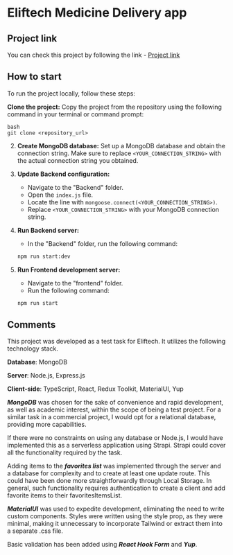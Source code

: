 # Eliftech Medicine Delivery app
## Project link
You can check this project by following the link - [Project link](https://eliftec-mdedicine-delivery-app-frontend.vercel.app/)

## How to start
To run the project locally, follow these steps:

**Clone the project:** Copy the project from the repository using the following command in your terminal or command prompt:

    bash
    git clone <repository_url>

2. **Create MongoDB database:** Set up a MongoDB database and obtain the connection string. Make sure to replace `<YOUR_CONNECTION_STRING>` with the actual connection string you obtained.

3. **Update Backend configuration:**
    - Navigate to the "Backend" folder.
    - Open the `index.js` file.
    - Locate the line with `mongoose.connect(<YOUR_CONNECTION_STRING>)`.
    - Replace `<YOUR_CONNECTION_STRING>` with your MongoDB connection string.

4. **Run Backend server:**
    - In the "Backend" folder, run the following command:

    ```bash
    npm run start:dev
    ```

5. **Run Frontend development server:**
    - Navigate to the "frontend" folder.
    - Run the following command:

    ```bash
    npm run start
    ```
## Сomments
This project was developed as a test task for Eliftech. It utilizes the following technology stack.

**Database**: MongoDB

**Server**: Node.js, Express.js

**Client-side**: TypeScript, React, Redux Toolkit, MaterialUI, Yup

**_MongoDB_** was chosen for the sake of convenience and rapid development, as well as academic interest, within the scope of being a test project. For a similar task in a commercial project, I would opt for a relational database, providing more capabilities.

If there were no constraints on using any database or Node.js, I would have implemented this as a serverless application using Strapi. Strapi could cover all the functionality required by the task.

Adding items to the **_favorites list_** was implemented through the server and a database for complexity and to create at least one update route. This could have been done more straightforwardly through Local Storage. In general, such functionality requires authentication to create a client and add favorite items to their favoritesItemsList.

**_MaterialUI_** was used to expedite development, eliminating the need to write custom components.
Styles were written using the style prop, as they were minimal, making it unnecessary to incorporate Tailwind or extract them into a separate .css file.

Basic validation has been added using **_React Hook Form_** and **_Yup_**.
